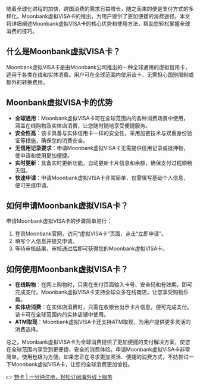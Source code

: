 随着全球化进程的加快，跨国消费的需求日益增长，随之而来的便是支付方式的多样化。Moonbank虚拟VISA卡的推出，为用户提供了更加便捷的消费途径。本文将详细阐述Moonbank虚拟VISA卡的核心优势和使用方法，帮助您轻松掌握全球消费的技巧。

## 什么是Moonbank虚拟VISA卡？

Moonbank虚拟VISA卡是由Moonbank公司推出的一种全球通用的虚拟信用卡，适用于各类在线和实体消费。用户可在全球范围内使用该卡，无需担心国别限制或额外的转换费用。

## Moonbank虚拟VISA卡的优势

- **全球通用**：Moonbank虚拟VISA卡可在全球范围内的各种消费场景中使用，涵盖在线购物及实体店消费，让您随时随地享受便捷服务。
- **安全性高**：该卡具备与实体信用卡一样的安全性，采用加密技术与双重身份验证等措施，确保您的消费安全。
- **无信用记录要求**：申请Moonbank虚拟VISA卡无需提供信用记录或抵押物，使申请和使用更加便捷。
- **实时更新**：具备实时更新功能，自动更新卡片信息和余额，确保支付过程顺畅无阻。
- **快速申请**：申请Moonbank虚拟VISA卡非常简单，仅需填写基础个人信息，便可完成申请。

## 如何申请Moonbank虚拟VISA卡？

申请Moonbank虚拟VISA卡的步骤简单易行：

1. 登录Moonbank官网，访问“虚拟VISA卡”页面，点击“立即申请”。
2. 填写个人信息并提交申请。
3. 等待审核结果，审核通过后即可获得您的Moonbank虚拟VISA卡。

## 如何使用Moonbank虚拟VISA卡？

- **在线购物**：在网上购物时，只需在支付页面输入卡号、安全码和有效期，即可完成支付。Moonbank虚拟VISA卡支持全球众多在线商店，让您享受购物乐趣。
- **实体店消费**：在实体店消费时，只需在收银台出示卡片信息，便可完成支付。该卡可在全球范围内的实体店铺中使用。
- **ATM取现**：Moonbank虚拟VISA卡还支持ATM取现，为用户提供更多灵活的消费选择。

总之，Moonbank虚拟VISA卡为全球消费提供了更加便捷的支付解决方案，使您在全球范围内享受到更便捷、安全的消费体验。申请Moonbank虚拟VISA卡非常简单，使用也极为方便。如果您正在寻求更加灵活、便捷的消费方式，不妨尝试一下Moonbank虚拟VISA卡，让您的全球消费更加愉悦。

👉 [野卡 | 一分钟注册，轻松订阅海外线上服务](https://bit.ly/bewildcard)